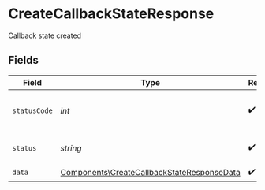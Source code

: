 # CreateCallbackStateResponse

Callback state created


## Fields

| Field                                                                                                    | Type                                                                                                     | Required                                                                                                 | Description                                                                                              | Example                                                                                                  |
| -------------------------------------------------------------------------------------------------------- | -------------------------------------------------------------------------------------------------------- | -------------------------------------------------------------------------------------------------------- | -------------------------------------------------------------------------------------------------------- | -------------------------------------------------------------------------------------------------------- |
| `statusCode`                                                                                             | *int*                                                                                                    | :heavy_check_mark:                                                                                       | HTTP Response Status Code                                                                                | 200                                                                                                      |
| `status`                                                                                                 | *string*                                                                                                 | :heavy_check_mark:                                                                                       | HTTP Response Status                                                                                     | OK                                                                                                       |
| `data`                                                                                                   | [Components\CreateCallbackStateResponseData](../../Models/Components/CreateCallbackStateResponseData.md) | :heavy_check_mark:                                                                                       | N/A                                                                                                      |                                                                                                          |